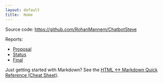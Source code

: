 ```yaml
---
layout: default
title:  Home
---
```


Source code: https://github.com/RohanMannem/ChatbotSteve



Reports:

- [Proposal](proposal.html)
- [Status](status.html)
- [Final](final.html)

Just getting started with Markdown?
See the [HTML <-> Markdown Quick Reference (Cheat Sheet)][quickref].


[quickref]: https://github.com/mundimark/quickrefs/blob/master/HTML.md
